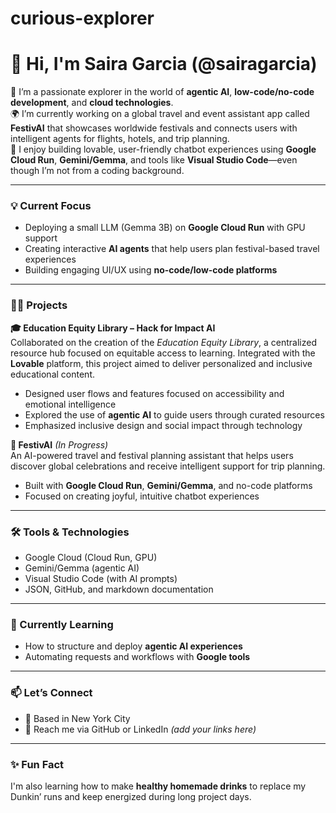 # curious-explorer

# 👋 Hi, I'm Saira Garcia (@sairagarcia)

🚀 I’m a passionate explorer in the world of **agentic AI**, **low-code/no-code development**, and **cloud technologies**.  
🌍 I’m currently working on a global travel and event assistant app called **FestivAI** that showcases worldwide festivals and connects users with intelligent agents for flights, hotels, and trip planning.  
🧠 I enjoy building lovable, user-friendly chatbot experiences using **Google Cloud Run**, **Gemini/Gemma**, and tools like **Visual Studio Code**—even though I’m not from a coding background.

---

### 💡 Current Focus
- Deploying a small LLM (Gemma 3B) on **Google Cloud Run** with GPU support  
- Creating interactive **AI agents** that help users plan festival-based travel experiences  
- Building engaging UI/UX using **no-code/low-code platforms**

---

### 🧑‍💻 Projects

**🎓 Education Equity Library – Hack for Impact AI**  
Collaborated on the creation of the *Education Equity Library*, a centralized resource hub focused on equitable access to learning. Integrated with the **Lovable** platform, this project aimed to deliver personalized and inclusive educational content.  
- Designed user flows and features focused on accessibility and emotional intelligence  
- Explored the use of **agentic AI** to guide users through curated resources  
- Emphasized inclusive design and social impact through technology

**🎉 FestivAI** *(In Progress)*  
An AI-powered travel and festival planning assistant that helps users discover global celebrations and receive intelligent support for trip planning.  
- Built with **Google Cloud Run**, **Gemini/Gemma**, and no-code platforms  
- Focused on creating joyful, intuitive chatbot experiences  

---

### 🛠️ Tools & Technologies
- Google Cloud (Cloud Run, GPU)
- Gemini/Gemma (agentic AI)
- Visual Studio Code (with AI prompts)
- JSON, GitHub, and markdown documentation

---

### 🌱 Currently Learning
- How to structure and deploy **agentic AI experiences**
- Automating requests and workflows with **Google tools**

---

### 📫 Let’s Connect
- 📍 Based in New York City
- 📧 Reach me via GitHub or LinkedIn *(add your links here)*

---

### ✨ Fun Fact
I'm also learning how to make **healthy homemade drinks** to replace my Dunkin’ runs and keep energized during long project days.
